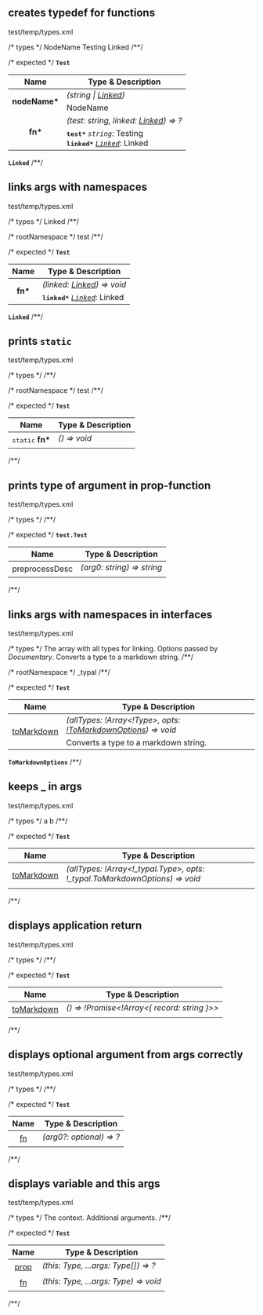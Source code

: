 ## creates typedef for functions
<typedef narrow>test/temp/types.xml</typedef>

/* types */
<types>
  <type name="Test">
    <prop type="string|Linked" name="nodeName">NodeName</prop>
    <fn args="string, Linked" name="fn">
      <arg name="test" type="string">Testing</arg>
      <arg name="linked" type="Linked">Linked</arg>
    </fn>
  </type>
  <type name="Linked" />
</types>
/**/

/* expected */
__<a name="type-test">`Test`</a>__
<table>
 <thead><tr>
  <th>Name</th>
  <th>Type &amp; Description</th>
 </tr></thead>
 <tr>
  <td rowSpan="3" align="center"><strong>nodeName*</strong></td>
  <td><em>(string | <a href="#type-linked">Linked</a>)</em></td>
 </tr>
 <tr></tr>
 <tr>
  <td>
   NodeName
  </td>
 </tr>
 <tr>
  <td rowSpan="3" align="center"><strong>fn*</strong></td>
  <td><em>(test: string, linked: <a href="#type-linked">Linked</a>) => ?</em></td>
 </tr>
 <tr></tr>
 <tr>
  <td>
   <kbd><strong>test*</strong></kbd> <em><code>string</code></em>: Testing<br/>
   <kbd><strong>linked*</strong></kbd> <em><code><a href="#type-linked">Linked</a></code></em>: Linked
  </td>
 </tr>
</table>


__<a name="type-linked">`Linked`</a>__
/**/

## links args with namespaces
<typedef narrow>test/temp/types.xml</typedef>

/* types */
<types namespace="test">
  <type name="Test">
    <fn name="fn" void>
      <arg name="linked" type="test.Linked">Linked</arg>
    </fn>
  </type>
  <type name="Linked" />
</types>
/**/

/* rootNamespace */
test
/**/

/* expected */
__<a name="type-test">`Test`</a>__
<table>
 <thead><tr>
  <th>Name</th>
  <th>Type &amp; Description</th>
 </tr></thead>
 <tr>
  <td rowSpan="3" align="center"><strong>fn*</strong></td>
  <td><em>(linked: <a href="#type-linked">Linked</a>) => void</em></td>
 </tr>
 <tr></tr>
 <tr>
  <td>
   <kbd><strong>linked*</strong></kbd> <em><code><a href="#type-linked">Linked</a></code></em>: Linked
  </td>
 </tr>
</table>


__<a name="type-linked">`Linked`</a>__
/**/

## prints `static`
<typedef narrow>test/temp/types.xml</typedef>

/* types */
<types namespace="test">
  <type name="Test">
    <static name="fn" void />
  </type>
</types>
/**/

/* rootNamespace */
test
/**/

/* expected */
__<a name="type-test">`Test`</a>__
<table>
 <thead><tr>
  <th>Name</th>
  <th>Type &amp; Description</th>
 </tr></thead>
 <tr>
  <td rowSpan="3" align="center"><kbd>static</kbd> <strong>fn*</strong></td>
  <td><em>() => void</em></td>
 </tr>
 <tr></tr>
 <tr>
  <td></td>
 </tr>
</table>
/**/

## prints type of argument in prop-function
<typedef narrow>test/temp/types.xml</typedef>

/* types */
<types namespace="test">
  <type name="Test">
    <prop type="function(string): string" name="preprocessDesc" opt />
  </type>
</types>
/**/

/* expected */
__<a name="type-testtest">`test.Test`</a>__
<table>
 <thead><tr>
  <th>Name</th>
  <th>Type &amp; Description</th>
 </tr></thead>
 <tr>
  <td rowSpan="3" align="center">preprocessDesc</td>
  <td><em>(arg0: string) => string</em></td>
 </tr>
 <tr></tr>
 <tr>
  <td></td>
 </tr>
</table>
/**/

## links args with namespaces in interfaces
<typedef narrow flatten slimFunctions>test/temp/types.xml</typedef>

/* types */
<types namespace="_typal">
  <interface name="Test">
    <fn name="toMarkdown" void>
      <arg name="allTypes" type="!Array<!_typal.Type>">
        The array with all types for linking.
      </arg>
      <arg name="opts" type="!_typal.ToMarkdownOptions">
        Options passed by _Documentary_.
      </arg>
      Converts a type to a markdown string.
    </fn>
  </interface>
  <type record name="ToMarkdownOptions" />
</types>
/**/

/* rootNamespace */
_typal
/**/

/* expected */
__<a name="type-test">`Test`</a>__
<table>
 <thead><tr>
  <th>Name</th>
  <th>Type &amp; Description</th>
 </tr></thead>
 <tr>
  <td rowSpan="3" align="center"><ins>toMarkdown</ins></td>
  <td><em>(allTypes: !Array&lt;!Type&gt;, opts: <a href="#type-tomarkdownoptions">!ToMarkdownOptions</a>) => void</em></td>
 </tr>
 <tr></tr>
 <tr>
  <td>
   Converts a type to a markdown string.
  </td>
 </tr>
</table>


__<a name="type-tomarkdownoptions">`ToMarkdownOptions`</a>__
/**/

## keeps _ in args
<typedef narrow slimFunctions>test/temp/types.xml</typedef>

/* types */
<types>
  <interface name="Test">
    <fn name="toMarkdown" void>
      <arg name="allTypes" type="!Array<!_typal.Type>">a</arg>
      <arg name="opts" type="!_typal.ToMarkdownOptions">b</arg>
    </fn>
  </interface>
</types>
/**/

/* expected */
__<a name="type-test">`Test`</a>__
<table>
 <thead><tr>
  <th>Name</th>
  <th>Type &amp; Description</th>
 </tr></thead>
 <tr>
  <td rowSpan="3" align="center"><ins>toMarkdown</ins></td>
  <td><em>(allTypes: !Array&lt;!_typal.Type&gt;, opts: !_typal.ToMarkdownOptions) => void</em></td>
 </tr>
 <tr></tr>
 <tr>
  <td></td>
 </tr>
</table>
/**/

## displays application return
<typedef narrow slimFunctions>test/temp/types.xml</typedef>

/* types */
<types>
  <interface name="Test">
    <fn async name="toMarkdown" return="!Array<{ record: string }>" />
  </interface>
</types>
/**/

/* expected */
__<a name="type-test">`Test`</a>__
<table>
 <thead><tr>
  <th>Name</th>
  <th>Type &amp; Description</th>
 </tr></thead>
 <tr>
  <td rowSpan="3" align="center"><ins>toMarkdown</ins></td>
  <td><em>() => !Promise&lt;!Array&lt;{ record: string }&gt;&gt;</em></td>
 </tr>
 <tr></tr>
 <tr>
  <td></td>
 </tr>
</table>
/**/

## displays optional argument from args correctly
<typedef narrow flatten>test/temp/types.xml</typedef>

/* types */
<types>
  <interface name="Test">
    <fn args="optional=" name="fn" return="?" />
  </interface>
</types>
/**/

/* expected */
__<a name="type-test">`Test`</a>__
<table>
 <thead><tr>
  <th>Name</th>
  <th>Type &amp; Description</th>
 </tr></thead>
 <tr>
  <td rowSpan="3" align="center"><ins>fn</ins></td>
  <td><em>(arg0?: optional) => ?</em></td>
 </tr>
 <tr></tr>
 <tr>
  <td></td>
 </tr>
</table>
/**/

## displays variable and this args
<typedef narrow slimFunctions>test/temp/types.xml</typedef>

/* types */
<types>
  <interface name="Test">
    <prop opt type="function(this:Type, ...Type)" name="prop" />
    <fn name="fn" void>
      <arg name="this" type="Type">
        The context.
      </arg>
      <arg name="...args" type="Type">
        Additional arguments.
      </arg>
    </fn>
  </interface>
</types>
/**/

/* expected */
__<a name="type-test">`Test`</a>__
<table>
 <thead><tr>
  <th>Name</th>
  <th>Type &amp; Description</th>
 </tr></thead>
 <tr>
  <td rowSpan="3" align="center"><ins>prop</ins></td>
  <td><em>(this: Type, ...args: Type[]) => ?</em></td>
 </tr>
 <tr></tr>
 <tr>
  <td></td>
 </tr>
 <tr>
  <td rowSpan="3" align="center"><ins>fn</ins></td>
  <td><em>(this: Type, ...args: Type) => void</em></td>
 </tr>
 <tr></tr>
 <tr>
  <td></td>
 </tr>
</table>
/**/